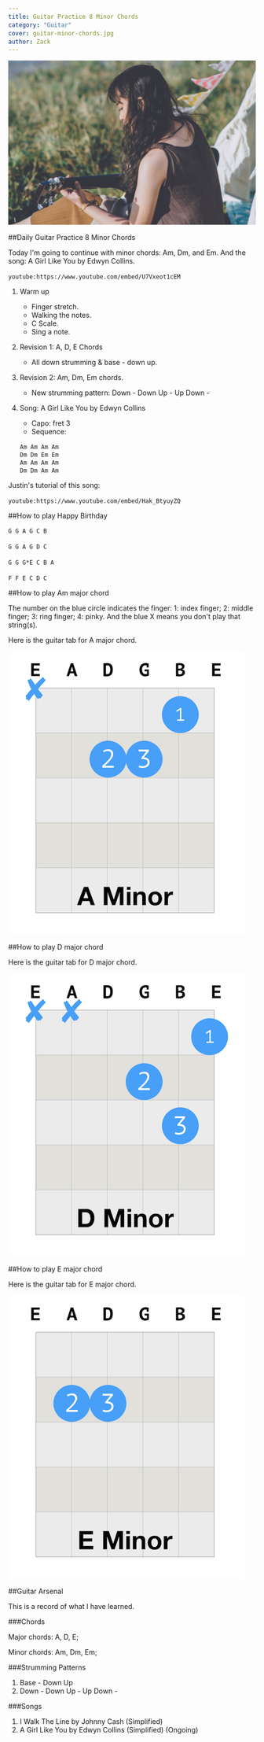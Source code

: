 ```yaml
---
title: Guitar Practice 8 Minor Chords
category: "Guitar"
cover: guitar-minor-chords.jpg
author: Zack
---
```


![Guitar Practice 8 Minor Chords](guitar-minor-chords.jpg)

##Daily Guitar Practice 8 Minor Chords

Today I'm going to continue with minor chords: Am, Dm, and Em. And the song: A Girl Like You by Edwyn Collins.

`youtube:https://www.youtube.com/embed/U7Vxeot1cEM`

1. Warm up
   * Finger stretch.
   * Walking the notes.
   * C Scale.
   * Sing a note.

2. Revision 1: A, D, E Chords
   * All down strumming & base - down up.

3. Revision 2: Am, Dm, Em chords.
   * New strumming pattern: Down - Down Up - Up Down -

4. Song: A Girl Like You by Edwyn Collins
   * Capo: fret 3
   * Sequence: 
   ```
   Am Am Am Am 
   Dm Dm Em Em
   Am Am Am Am
   Dm Dm Am Am
   ```


Justin's tutorial of this song:

`youtube:https://www.youtube.com/embed/Hak_BtyuyZQ`

##How to play Happy Birthday
```
G G A G C B

G G A G D C

G G G*E C B A

F F E C D C
```

##How to play Am major chord

The number on the blue circle indicates the finger: 1: index finger; 2: middle finger; 3: ring finger; 4: pinky. And the blue X means you don't play that string(s).

Here is the guitar tab for A major chord. 

![A minor Guitar Chord](a-minor-chord.jpg)

##How to play D major chord

Here is the guitar tab for D major chord.

![D Minor Guitar Chord](d-minor-chord.jpg)

##How to play E major chord

Here is the guitar tab for E major chord.

![E minor Guitar Chord](e-minor-chord.jpg)

##Guitar Arsenal

This is a record of what I have learned.

###Chords

Major chords: A, D, E;

Minor chords: Am, Dm, Em;

###Strumming Patterns

1. Base - Down Up
2. Down - Down Up - Up Down -

###Songs

1. I Walk The Line by Johnny Cash (Simplified)
2. A Girl Like You by Edwyn Collins (Simplified) (Ongoing)